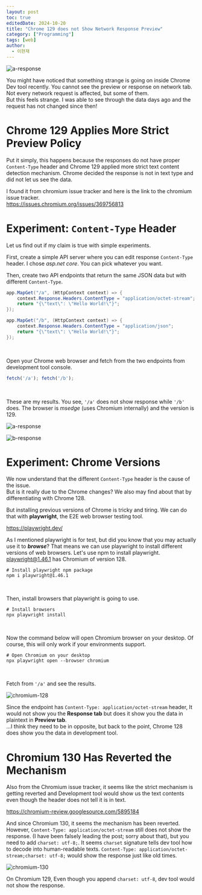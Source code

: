 ```yaml
---
layout: post
toc: true
editedDate: 2024-10-20
title: "Chrome 129 does not Show Network Response Preview"
category: ["Programming"]
tags: [web]
author:
  - 이현재
---
```


![a-response](/img/2024-09-28-en-chrome-129-network-response-preview-not-avail/no-response-data.jpg)

You might have noticed that something strange is going on inside Chrome Dev tool recently.
You cannot see the preview or response on network tab.
Not every network request is affected, but some of them.<br>
But this feels strange. I was able to see through the data days ago
and the request has not changed since then!

# Chrome 129 Applies More Strict Preview Policy
Put it simply, this happens because the responses do not have proper `Content-Type` header
and Chrome 129 applied more strict text content detection mechanism.
Chrome decided the response is not in text type and did not let us see the data.

I found it from chromium issue tracker and here is the link to the chromium issue tracker.<br>
<https://issues.chromium.org/issues/369756813>

# Experiment: `Content-Type` Header
Let us find out if my claim is true with simple experiments.

First, create a simple API server where you can edit response `Content-Type` header.
I chose *asp.net core*. You can pick whatever you want.

Then, create two API endpoints that return the same JSON data but with different `Content-Type`.

```cs
app.MapGet("/a", (HttpContext context) => {
    context.Response.Headers.ContentType = "application/octet-stream";
    return "{\"text\": \"Hello World!\"}";
});

app.MapGet("/b", (HttpContext context) => {
    context.Response.Headers.ContentType = "application/json";
    return "{\"text\": \"Hello World!\"}";
});
```
<br>

Open your Chrome web browser and fetch from the two endpoints from development tool console.

```js
fetch('/a'); fetch('/b');
```
<br>

These are my results. You see, `'/a'` does not show response while `'/b'` does.
The browser is *msedge* (uses Chromium internally) and the version is 129.

![a-response](/img/2024-09-28-en-chrome-129-network-response-preview-not-avail/a-response.png)

![b-response](/img/2024-09-28-en-chrome-129-network-response-preview-not-avail/b-response.png)
<br>

# Experiment: Chrome Versions
We now understand that the different `Content-Type` header is the cause of the issue.<br>
But is it really due to the Chrome changes?
We also may find about that by differentiating with Chrome 128.

But installing previous versions of Chrome is tricky and tiring.
We can do that with **playwright**, the E2E web browser testing tool.

<https://playwright.dev/>

As I mentioned playwright is for test,
but did you know that you may actually use it to ***browse***?
That means we can use playwright to install different versions of web browsers.
Let's use npm to install playwright.
playwright@1.46.1 has Chromium of version 128.

```shell
# Install playwright npm package
npm i playwright@1.46.1
```
<br>

Then, install browsers that playwright is going to use.

```shell
# Install browsers
npx playwright install
```
<br>

Now the command below will open Chromium browser on your desktop.
Of course, this will only work if your environments support.

```shell
# Open Chromium on your desktop
npx playwright open --browser chromium
```
<br>

Fetch from `'/a'` and see the results.

![chromium-128](/img/2024-09-28-en-chrome-129-network-response-preview-not-avail/chromium-128.jpg)

Since the endpoint has `Content-Type: application/octet-stream` header,
It would not show you the **Response tab**
but does it show you the data in plaintext in **Preview tab**.<br>
...I think they need to be in opposite, but back to the point,
Chrome 128 does show you the data in development tool.

# Chromium 130 Has Reverted the Mechanism
Also from the Chromium issue tracker, it seems like the strict mechanism is getting reverted
and Development tool would show us the text contents even though the header does not tell it is in text.

<https://chromium-review.googlesource.com/5895184>

And since Chromium 130, it seems the mechanism has been reverted.
However, `Content-Type: application/octet-stream` still does not show the response.
(I have been falsely leading the post; sorry about that), but you need to add `charset: utf-8;`.
It seems `charset` signature tells dev tool how to decode into human-readable texts.
`Content-Type: application/octet-stream;charset: utf-8;` would show the response just like old times.

![chromium-130](/img/2024-09-28-en-chrome-129-network-response-preview-not-avail/chromium-130.png)

On Chromium 129, Even though you append `charset: utf-8`, dev tool would not show the response.
